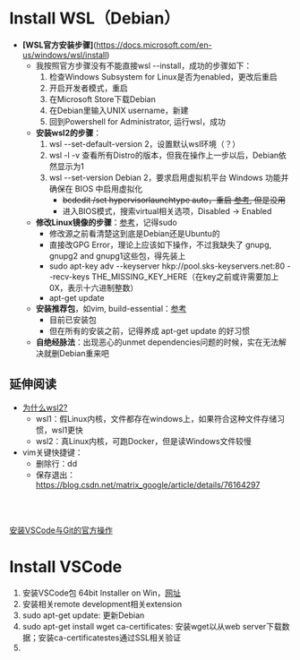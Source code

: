 # Install WSL（Debian）

- **[WSL官方安装步骤]**(https://docs.microsoft.com/en-us/windows/wsl/install)
  - 我按照官方步骤没有不能直接wsl --install，成功的步骤如下：
    1. 检查Windows Subsystem for Linux是否为enabled，更改后重启
    2. 开启开发者模式，重启
    3. 在Microsoft Store下载Debian
    4. 在Debian里输入UNIX username，新建
    5. 回到Powershell for Administrator, 运行wsl，成功
  - **安装wsl2的步骤**：
    1. wsl --set-default-version 2，设置默认wsl环境（？）
    2. wsl -l -v 查看所有Distro的版本，但我在操作上一步以后，Debian依然显示为1
    3. wsl --set-version Debian 2，要求启用虚拟机平台 Windows 功能并确保在 BIOS 中启用虚拟化
        - ~~bcdedit /set hypervisorlaunchtype auto，重启 [参考](https://www.jianshu.com/p/12040389e0e2), 但是没用~~
        - 进入BIOS模式，搜索virtual相关选项，Disabled -> Enabled
  - **修改Linux镜像的步骤**：[参考](https://blog.csdn.net/qq_38238114/article/details/104584376)，记得sudo
    - 修改源之前看清楚这到底是Debian还是Ubuntu的
    - 直接改GPG Error，理论上应该如下操作，不过我缺失了 gnupg, gnupg2 and gnupg1这些包，得先装上
    - sudo apt-key adv --keyserver hkp://pool.sks-keyservers.net:80 --recv-keys THE_MISSING_KEY_HERE（在key之前或许需要加上0X，表示十六进制整数）
    - apt-get update
  - **安装推荐包**，如vim, build-essential：[参考](https://sysin.org/blog/debian-11-install/)
    - 目前已安装包
    - 但在所有的安装之前，记得养成 apt-get update 的好习惯
  - **自绝经脉法**：出现恶心的unmet dependencies问题的时候，实在无法解决就删Debian重来吧


## 延伸阅读
- [为什么wsl2?](https://docs.microsoft.com/en-us/windows/wsl/compare-versions)
  - wsl1：假Linux内核，文件都存在windows上，如果符合这种文件存储习惯，wsl1更快
  - wsl2：真Linux内核，可跑Docker，但是读Windows文件较慢
- vim关键快捷键：
  - 删除行：dd
  - 保存退出：https://blog.csdn.net/matrix_google/article/details/76164297

</br>
</br>

[安装VSCode与Git的官方操作](https://docs.microsoft.com/en-us/windows/wsl/tutorials/wsl-vscode)

# Install VSCode
1. 安装VSCode包 64bit Installer on Win，[网址](https://code.visualstudio.com/download#)
2. 安装相关remote development相关extension
3. sudo apt-get update: 更新Debian
4. sudo apt-get install wget ca-certificates: 安装wget以从web server下载数据；安装ca-certificatestes通过SSL相关验证
5. 
